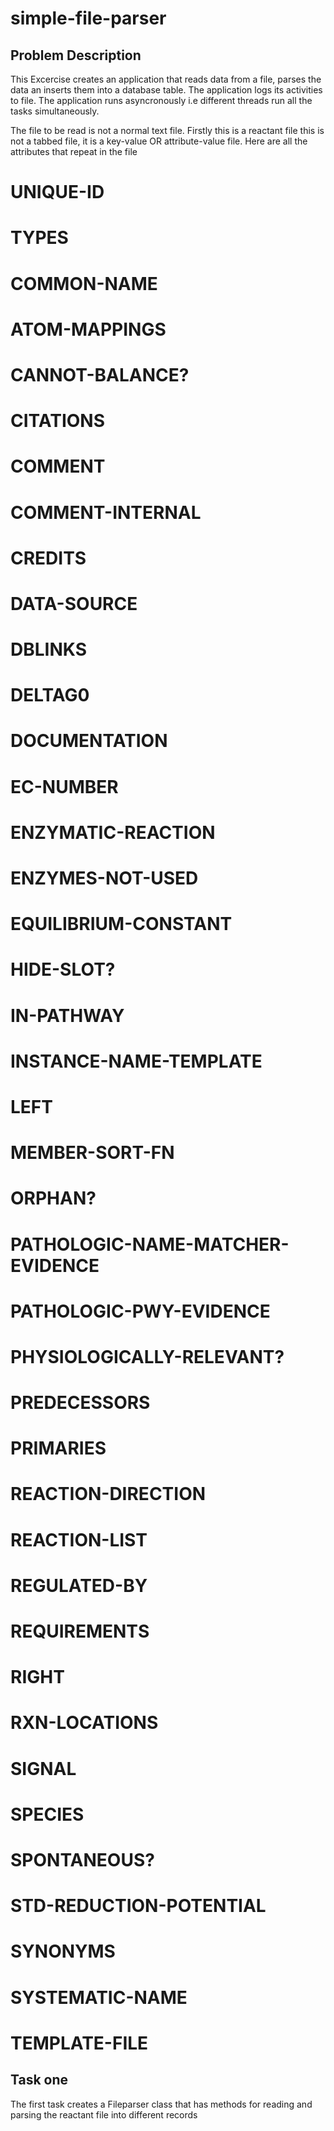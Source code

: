 # simple-file-parser

## Problem Description
This Excercise creates an application that reads data from a file, parses the data an inserts them into a database table.
The application logs its activities to file.
The application runs asyncronously i.e different threads run all the tasks simultaneously.

The file to be read is not a normal text file. Firstly this is a reactant file  this is not a tabbed file, it is a key-value OR attribute-value file. Here are all the attributes that repeat in the file

#    UNIQUE-ID
#    TYPES
#    COMMON-NAME
#    ATOM-MAPPINGS
#    CANNOT-BALANCE?
#    CITATIONS
#    COMMENT
#    COMMENT-INTERNAL
#    CREDITS
#    DATA-SOURCE
#    DBLINKS
#    DELTAG0
#    DOCUMENTATION
#    EC-NUMBER
#    ENZYMATIC-REACTION
#    ENZYMES-NOT-USED
#    EQUILIBRIUM-CONSTANT
#    HIDE-SLOT?
#    IN-PATHWAY
#    INSTANCE-NAME-TEMPLATE
#    LEFT
#    MEMBER-SORT-FN
#    ORPHAN?
#    PATHOLOGIC-NAME-MATCHER-EVIDENCE
#    PATHOLOGIC-PWY-EVIDENCE
#    PHYSIOLOGICALLY-RELEVANT?
#    PREDECESSORS
#    PRIMARIES
#    REACTION-DIRECTION
#    REACTION-LIST
#    REGULATED-BY
#    REQUIREMENTS
#    RIGHT
#    RXN-LOCATIONS
#    SIGNAL
#    SPECIES
#    SPONTANEOUS?
#    STD-REDUCTION-POTENTIAL
#    SYNONYMS
#    SYSTEMATIC-NAME
#    TEMPLATE-FILE

## Task one

The first task creates a Fileparser class that has methods for reading and parsing the reactant file into different records


